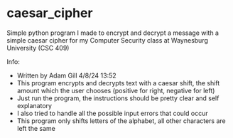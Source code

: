 # caesar_cipher

Simple python program I made to encrypt and decrypt a message with a simple caesar cipher for my Computer Security class at Waynesburg University (CSC 409)

Info:
- Written by Adam Gill 4/8/24 13:52
- This program encrypts and decrypts text with a caesar shift, the shift amount which the user chooses (positive for right, negative for left)
- Just run the program, the instructions should be pretty clear and self explanatory
- I also tried to handle all the possible input errors that could occur
- This program only shifts letters of the alphabet, all other characters are left the same
